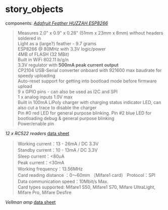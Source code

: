 # story_objects

components:
*[Adafruit Feather HUZZAH ESP8266](https://www.adafruit.com/product/2821)*
>Measures 2.0" x 0.9" x 0.28" (51mm x 23mm x 8mm) without headers soldered in  
Light as a (large?) feather - 9.7 grams  
ESP8266 @ 80MHz with 3.3V logic/power  
4MB of FLASH (32 MBit)  
Built in WiFi 802.11 b/g/n  
3.3V regulator with __500mA peak current output__  
CP2104 USB-Serial converter onboard with 921600 max baudrate for speedy uploading  
Auto-reset support for getting into bootload mode before firmware upload  
9 x GPIO pins - can also be used as I2C and SPI  
1 x analog inputs 1.0V max  
Built in 100mA LiPoly charger with charging status indicator LED, can also cut a trace to disable the charger  
Pin #0 red LED for general purpose blinking. Pin #2 blue LED for bootloading debug & general purpose blinking  
Power/enable pin  

*12 x RC522 readers*
[data sheet](https://www.nxp.com/docs/en/data-sheet/MFRC522.pdf)
>Working current：13 - 26mA / DC 3.3V  
Standby current：10 - 13mA / DC 3.3V  
Sleep current：<80uA  
Peak current：<30mA  
Working frequency：13.56MHz  
Card reading distance ：0～60mm （Mifare1 card） 
Protocol：SPI  
Data communication speed：10Mbit/s Max.  
Card types supported: Mifare1  S50, Mifare1 S70, Mifare UltraLight, Mifare Pro, Mifare Desfire  

*Vellman amp*
[data sheet](https://www.velleman.eu/downloads/29/vma408_a4v01.pdf)

